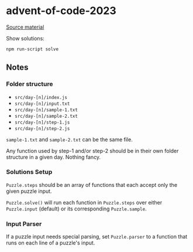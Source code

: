 # advent-of-code-2023

[Source material](https://adventofcode.com/2023)

Show solutions:

```bash
npm run-script solve
```

## Notes

### Folder structure

- `src/day-[n]/index.js`
- `src/day-[n]/input.txt`
- `src/day-[n]/sample-1.txt`
- `src/day-[n]/sample-2.txt`
- `src/day-[n]/step-1.js`
- `src/day-[n]/step-2.js`

`sample-1.txt` and `sample-2.txt` can be the same file.

Any function used by step-1 and/or step-2 should be in their own folder structure in a given day. Nothing fancy.

### Solutions Setup

`Puzzle.steps` should be an array of functions that each accept only the given puzzle input.

`Puzzle.solve()` will run each function in `Puzzle.steps` over either `Puzzle.input` (default) or its corresponding `Puzzle.sample`.

### Input Parser

If a puzzle input needs special parsing, set `Puzzle.parser` to a function that runs on each line of a puzzle's input.
